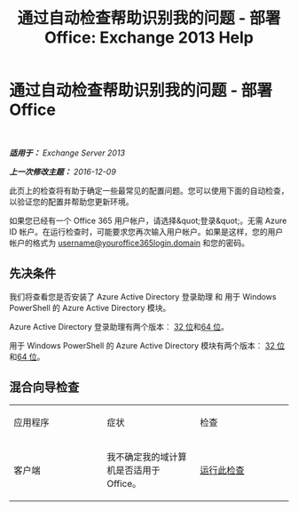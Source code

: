 ﻿---
title: '通过自动检查帮助识别我的问题 - 部署 Office: Exchange 2013 Help'
TOCTitle: 通过自动检查帮助识别我的问题 - 部署 Office
ms:assetid: 77d4587c-7fd5-4231-931e-3d6608e622f4
ms:mtpsurl: https://technet.microsoft.com/zh-cn/library/Dn793978(v=EXCHG.150)
ms:contentKeyID: 62633056
ms.date: 05/21/2018
mtps_version: v=EXCHG.150
ms.translationtype: MT
---

# 通过自动检查帮助识别我的问题 - 部署 Office

 

_**适用于：** Exchange Server 2013_

_**上一次修改主题：** 2016-12-09_

此页上的检查将有助于确定一些最常见的配置问题。您可以使用下面的自动检查，以验证您的配置并帮助您更新环境。

如果您已经有一个 Office 365 用户帐户，请选择\&quot;登录\&quot;。无需 Azure ID 帐户。在运行检查时，可能要求您再次输入用户帐户。如果是这样，您的用户帐户的格式为 username@youroffice365login.domain 和您的密码。

## 先决条件

我们将查看您是否安装了 Azure Active Directory 登录助理 和 用于 Windows PowerShell 的 Azure Active Directory 模块。

Azure Active Directory 登录助理有两个版本︰ [32 位](https://go.microsoft.com/fwlink/?linkid=286261)和[64 位](https://go.microsoft.com/fwlink/?linkid=286262)。

用于 Windows PowerShell 的 Azure Active Directory 模块有两个版本︰ [32 位](https://go.microsoft.com/fwlink/?linkid=286258)和[64 位](https://go.microsoft.com/fwlink/?linkid=286259)。

## 混合向导检查


<table>
<colgroup>
<col style="width: 33%" />
<col style="width: 33%" />
<col style="width: 33%" />
</colgroup>
<tbody>
<tr class="odd">
<td><p>应用程序</p></td>
<td><p>症状</p></td>
<td><p>检查</p></td>
</tr>
<tr class="even">
<td><p>客户端</p></td>
<td><p>我不确定我的域计算机是否适用于 Office。</p></td>
<td><p><a href="https://go.microsoft.com/?linkid=9834911">运行此检查</a></p></td>
</tr>
</tbody>
</table>

